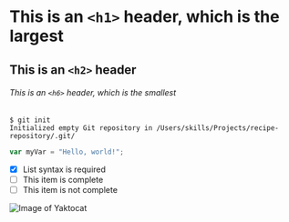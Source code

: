 # This is an `<h1>` header, which is the largest

## This is an `<h2>` header

###### This is an `<h6>` header, which is the smallest

```
$ git init
Initialized empty Git repository in /Users/skills/Projects/recipe-repository/.git/
```
``` javascript
var myVar = "Hello, world!";
```

- [x] List syntax is required
- [ ] This item is complete
- [ ] This item is not complete

![Image of Yaktocat](https://octodex.github.com/images/yaktocat.png)
